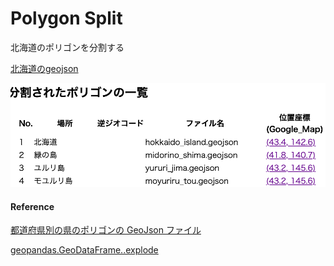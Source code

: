 Polygon Split
===============

 
北海道のポリゴンを分割する

[北海道のgeojson](https://github.com/ohwada/World_Countries/blob/main/geojson/japan_prefectures/geojson/hokkaido.geojson)

![split_log](https://github.com/ohwada/World_Countries/blob/main/geoPandas/polygon_explode/hokkaido/polygon_split/screenshots/split_log.png)

#### Reference

[都道府県別の県のポリゴンの GeoJson ファイル](https://github.com/ohwada/World_Countries/tree/main/geojson/japan_prefectures)

[geopandas.GeoDataFrame..explode](https://geopandas.org/en/stable/docs/reference/api/geopandas.GeoDataFrame.explode.html)
